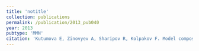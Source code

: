 ```yaml
---
title: 'notitle'
collection: publications
permalink: /publication/2013_pub040
year: 2013
pubtype: 'MMN'
citation: 'Kutumova E, Zinovyev A, Sharipov R, Kolpakov F. Model composition through model reduction: a combined model of CD95 and NF-kappaB signaling pathways. 2013. <i>BMC Syst Biol.</i>  <b>7</b>(1):13.'
---
```

